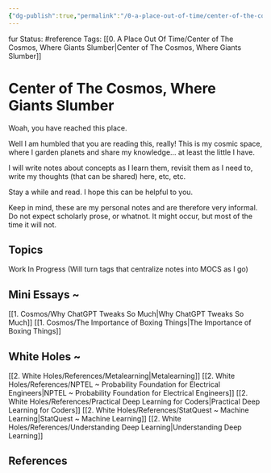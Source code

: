 ```yaml
---
{"dg-publish":true,"permalink":"/0-a-place-out-of-time/center-of-the-cosmos-where-giants-slumber/","tags":["gardenEntry"]}
---
```


fur
Status: #reference
Tags: [[0. A Place Out Of Time/Center of The Cosmos, Where Giants Slumber\|Center of The Cosmos, Where Giants Slumber]]
# Center of The Cosmos, Where Giants Slumber

Woah, you have reached this place.

Well I am humbled that you are reading this, really!
This is my cosmic space, where I garden planets and share my knowledge... at least the little I have.

I will write notes about concepts as I learn them, revisit them as I need to, write my thoughts (that can be shared) here, etc, etc.

Stay a while and read. I hope this can be helpful to you.

Keep in mind, these are my personal notes and are therefore very informal. Do not expect scholarly prose, or whatnot. It might occur, but most of the time it will not.
## Topics
Work In Progress (Will turn tags that centralize notes into MOCS as I go)
## Mini Essays ~
[[1. Cosmos/Why ChatGPT Tweaks So Much\|Why ChatGPT Tweaks So Much]]
[[1. Cosmos/The Importance of Boxing Things\|The Importance of Boxing Things]]
## White Holes ~ 
[[2. White Holes/References/Metalearning\|Metalearning]]
[[2. White Holes/References/NPTEL ~ Probability Foundation for Electrical Engineers\|NPTEL ~ Probability Foundation for Electrical Engineers]]
[[2. White Holes/References/Practical Deep Learning for Coders\|Practical Deep Learning for Coders]]
[[2. White Holes/References/StatQuest ~ Machine Learning\|StatQuest ~ Machine Learning]]
[[2. White Holes/References/Understanding Deep Learning\|Understanding Deep Learning]]
## References
